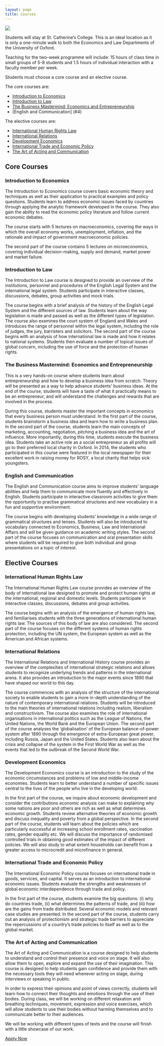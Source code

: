 ```yaml
---
layout: page
title: Courses
---
```


![](https://dl.dropboxusercontent.com/u/516841/GlobalME/sp5.jpg)

Students will stay at St. Catherine’s College. This is an ideal location as it is only a one-minute walk to both the Economics and Law Departments of the University of Oxford.

Teaching for the two-week programme will include: 15 hours of class time in small groups of 5-8 students and 1.5 hours of individual interaction with a faculty member per week.

Students must choose a core course and an elective course.

The core courses are:

 - [Introduction to Economics](#1)
 - [Introduction to Law](#2)
 - [The Business Mastermind: Economics and Entrepreneurship](#3)
 - [English and Communication] (#4)

The elective courses are:

 - [International Human Rights Law](#5)
 - [International Relations](#6)
 - [Development Economics](#7)
 - [International Trade and Economic Policy](#8)
 - [The Art of Acting and Communication](#9)

## Core Courses

### <a name="1">Introduction to Economics</a>

The Introduction to Economics course covers basic economic theory and techniques as well as their application to practical examples and policy questions. Students learn to address economic issues faced by countries through applying the analytic framework developed in the course. They also gain the ability to read the economic policy literature and follow current economic debates.

The course starts with 5 lectures on macroeconomics, covering the ways in which the overall economy works, unemployment, inflation, and the rationale and impact of government macroeconomic policies. 

The second part of the course contains 5 lectures on microeconomics, covering individual decision-making, supply and demand, market power and market failure.

### <a name="2">Introduction to Law</a>

The Introduction to Law course is designed to provide an overview of the institutions, personnel and procedures of the English Legal System and the international legal system. Students participate in interactive classes, discussions, debates, group activities and mock trials.
 
The course begins with a brief analysis of the history of the English Legal System and the different sources of law. Students learn about the way legislation is made and passed as well as the different types of legislation. The course also examines the court system of England and Wales and introduces the range of personnel within the legal system, including the role of judges, the jury, barristers and solicitors. The second part of the course begins with an analysis of how international law is made and how it relates to national systems. Students then evaluate a number of topical issues of global concern, including the use of force and the protection of human rights. 

### <a name="3">The Business Mastermind: Economics and Entrepreneurship</a>

This is a very hands-on course where students learn about entrepreneurship and how to develop a business idea from scratch. Theory will be presented as a way to help advance students’ business ideas. At the end of the course, students will have a taste of what it practically means to be an entrepreneur, and will understand the challenges and rewards that are involved in the process.
 
During this course, students master the important concepts in economics that every business person must understand. In the first part of the course, students brainstorm a business idea and learn how to write a business plan. In the second part of the course, students learn the main concepts of marketing, accounting, negotiation, pitching a business idea and the art of influence. More importantly, during this time, students execute the business idea. Students take an active role as a social entrepreneur as all profits will go to their preferred local charity in Oxford. In 2014, the students who participated in this course were featured in the local newspaper for their excellent work in raising money for ROSY, a local charity that helps sick youngsters.  

### <a name="4">English and Communication</a>

The English and Communication course aims to improve students’ language abilities and help them to communicate more fluently and effectively in English. Students participate in interactive classroom activities to give them the opportunity to practise grammatical structures and new vocabulary in a fun and supportive environment.
 
The course begins with developing students’ knowledge in a wide range of grammatical structures and tenses. Students will also be introduced to vocabulary connected to Economics, Business, Law and International Affairs and will be given guidance on academic writing styles. The second part of the course focuses on communication and oral presentation skills where students will be required to give both individual and group presentations on a topic of interest. 

## Elective Courses

### <a name="5">International Human Rights Law</a>

The International Human Rights Law course provides an overview of the body of international law designed to promote and protect human rights at the international, regional and domestic levels. Students participate in interactive classes, discussions, debates and group activities.

The course begins with an analysis of the emergence of human rights law, and familiarises students with the three generations of international human rights law. The sources of this body of law are also considered. The second part of the course focuses on the different systems of human rights protection, including the UN system, the European system as well as the American and African systems. 

### <a name="6">International Relations</a>

The International Relations and International History course provides an overview of the complexities of international strategic relations and allows students to recognize underlying trends and patterns in the international arena. It also provides an introduction to the major events since 1890 that have shaped our world to this day.
 
The course commences with an analysis of the structure of the international society to enable students to gain a more in-depth understanding of the nature of contemporary international relations. Students will be introduced to the main theories of international relations including realism, liberalism and constructivism. The course also examines the role of international organisations in international politics such as the League of Nations, the United Nations, the World Bank and the European Union. The second part of the course analyses the ‘globalisation’ of the European balance-of-power system after 1890 through the emergence of extra-European great power, including Russia, Japan and the United States. Students also learn about the crisis and collapse of the system in the First World War as well as the events that led to the outbreak of the Second World War. 

### <a name="7">Development Economics</a>

The Development Economics course is an introduction to the study of the economic circumstances and problems of low and middle-income economies. Students learn to better understand a number of specific issues central to the lives of the people who live in the developing world.
 
In the first part of the course, we inquire about economic development and consider the contributions economic analysis can make to explaining why some nations are poor and others are rich as well as what determines economic growth. Students review alternative theories of economic growth and discuss inequality and poverty from a global perspective. 
In the second part of the course, students will learn about the policies which are particularly successful at increasing school enrollment rates, vaccination rates, gender equality etc. We will discuss the importance of randomised controlled trials in obtaining good estimates of the impact of different policies. We will also study to what extent households can benefit from a greater access to microcredit and microfinance in general.

### <a name="8">International Trade and Economic Policy </a>

The International Economic Policy course focuses on international trade in goods, services, and capital. It serves as an introduction to international economic issues. Students evaluate the strengths and weaknesses of global economic interdependence through trade and policy.
 
In the first part of the course, students examine the big questions: (i) why do countries trade, (ii) what determines the patterns of trade, and (iii) how are the gains from trade distributed. Several economic models and relevant case studies are presented. In the second part of the course, students carry out an analysis of protectionism and strategic trade barriers to appreciate the repercussions of a country’s trade policies to itself as well as to the global market.

### <a name="9">The Art of Acting and Communication</a>

The Art of Acting and Communication is a course designed to help students to understand and control their presence and voice on stage. It will also allow them to open, explore and expand the use of their imagination. This course is designed to help students gain confidence and provide them with the necessary tools they will need whenever acting on stage, during interviews or speaking in public.

In order to express their opinions and point of views correctly, students will learn how to connect their thoughts and emotions through the use of their bodies. During class, we will be working on different relaxation and breathing techniques, movement, expression and voice exercises, which will allow students to use their bodies without harming themselves and to communicate better to their audiences.

We will be working with different types of texts and the course will finish with a little showcase of our work.


<a class="button" href="{{ site.baseurl }}/apply">Apply Now</a>